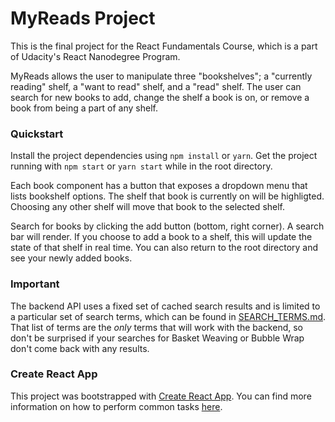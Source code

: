 # MyReads Project
This is the final project for the React Fundamentals Course, which is a part of Udacity's React Nanodegree Program.

MyReads allows the user to manipulate three "bookshelves"; a "currently reading" shelf, a "want to read" shelf, and a "read" shelf. The user can search for new books to add, change the shelf a book is on, or remove a book from being a part of any shelf.

### Quickstart
Install the project dependencies using `npm install` or `yarn`.
Get the project running with `npm start` or `yarn start` while in the root directory.

Each book component has a button that exposes a dropdown menu that lists bookshelf options. The shelf that book is currently on will be highligted. Choosing any other shelf will move that book to the selected shelf.

Search for books by clicking the add button (bottom, right corner). A search bar will render. If you choose to add a book to a shelf, this will update the state of that shelf in real time. You can also return to the root directory and see your newly added books.

### Important
The backend API uses a fixed set of cached search results and is limited to a particular set of search terms, which can be found in [SEARCH_TERMS.md](SEARCH_TERMS.md). That list of terms are the _only_ terms that will work with the backend, so don't be surprised if your searches for Basket Weaving or Bubble Wrap don't come back with any results.

### Create React App

This project was bootstrapped with [Create React App](https://github.com/facebookincubator/create-react-app). You can find more information on how to perform common tasks [here](https://github.com/facebookincubator/create-react-app/blob/master/packages/react-scripts/template/README.md).
